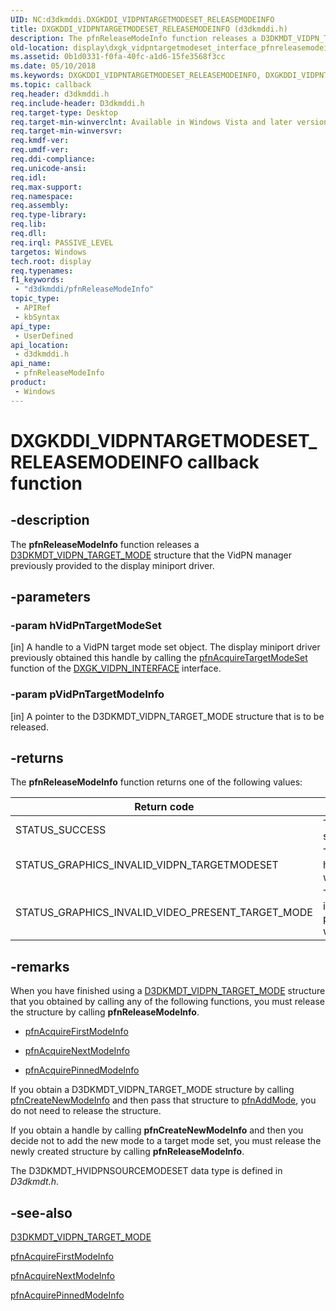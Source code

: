 ```yaml
---
UID: NC:d3dkmddi.DXGKDDI_VIDPNTARGETMODESET_RELEASEMODEINFO
title: DXGKDDI_VIDPNTARGETMODESET_RELEASEMODEINFO (d3dkmddi.h)
description: The pfnReleaseModeInfo function releases a D3DKMDT_VIDPN_TARGET_MODE structure that the VidPN manager previously provided to the display miniport driver.
old-location: display\dxgk_vidpntargetmodeset_interface_pfnreleasemodeinfo.htm
ms.assetid: 0b1d0331-f0fa-40fc-a1d6-15fe3568f3cc
ms.date: 05/10/2018
ms.keywords: DXGKDDI_VIDPNTARGETMODESET_RELEASEMODEINFO, DXGKDDI_VIDPNTARGETMODESET_RELEASEMODEINFO callback, VidPnFunctions_faa4fee3-0bf7-43af-a000-e5b7e891c9e9.xml, d3dkmddi/pfnReleaseModeInfo, display.dxgk_vidpntargetmodeset_interface_pfnreleasemodeinfo, pfnReleaseModeInfo, pfnReleaseModeInfo callback function [Display Devices]
ms.topic: callback
req.header: d3dkmddi.h
req.include-header: D3dkmddi.h
req.target-type: Desktop
req.target-min-winverclnt: Available in Windows Vista and later versions of the Windows operating systems.
req.target-min-winversvr: 
req.kmdf-ver: 
req.umdf-ver: 
req.ddi-compliance: 
req.unicode-ansi: 
req.idl: 
req.max-support: 
req.namespace: 
req.assembly: 
req.type-library: 
req.lib: 
req.dll: 
req.irql: PASSIVE_LEVEL
targetos: Windows
tech.root: display
req.typenames: 
f1_keywords:
 - "d3dkmddi/pfnReleaseModeInfo"
topic_type:
 - APIRef
 - kbSyntax
api_type:
 - UserDefined
api_location:
 - d3dkmddi.h
api_name:
 - pfnReleaseModeInfo
product:
 - Windows
---
```


# DXGKDDI_VIDPNTARGETMODESET_RELEASEMODEINFO callback function

## -description

The <b>pfnReleaseModeInfo</b> function releases a <a href="https://docs.microsoft.com/windows-hardware/drivers/ddi/content/d3dkmdt/ns-d3dkmdt-_d3dkmdt_vidpn_target_mode">D3DKMDT_VIDPN_TARGET_MODE</a> structure that the VidPN manager previously provided to the display miniport driver.

## -parameters

### -param hVidPnTargetModeSet

[in] A handle to a VidPN target mode set object. The display miniport driver previously obtained this handle by calling the <a href="https://docs.microsoft.com/windows-hardware/drivers/ddi/content/d3dkmddi/nc-d3dkmddi-dxgkddi_vidpn_acquiretargetmodeset">pfnAcquireTargetModeSet</a> function of the <a href="https://docs.microsoft.com/windows-hardware/drivers/ddi/content/d3dkmddi/ns-d3dkmddi-_dxgk_vidpn_interface">DXGK_VIDPN_INTERFACE</a> interface.

### -param pVidPnTargetModeInfo

[in] A pointer to the D3DKMDT_VIDPN_TARGET_MODE structure that is to be released.

## -returns

The <b>pfnReleaseModeInfo</b> function returns one of the following values:

|Return code|Description|
|--- |--- |
|STATUS_SUCCESS|The function succeeded.|
|STATUS_GRAPHICS_INVALID_VIDPN_TARGETMODESET|The handle supplied in hVidPnTargetModeSet was invalid.|
|STATUS_GRAPHICS_INVALID_VIDEO_PRESENT_TARGET_MODE|The pointer supplied in pVidPnTargetModeInfo was invalid.|

## -remarks

When you have finished using a <a href="https://docs.microsoft.com/windows-hardware/drivers/ddi/content/d3dkmdt/ns-d3dkmdt-_d3dkmdt_vidpn_target_mode">D3DKMDT_VIDPN_TARGET_MODE</a> structure that you obtained by calling any of the following functions, you must release the structure by calling <b>pfnReleaseModeInfo</b>.

<ul>
<li>

<a href="https://docs.microsoft.com/windows-hardware/drivers/ddi/content/d3dkmddi/nc-d3dkmddi-dxgkddi_vidpntargetmodeset_acquirefirstmodeinfo">pfnAcquireFirstModeInfo</a>


</li>
<li>

<a href="https://docs.microsoft.com/windows-hardware/drivers/ddi/content/d3dkmddi/nc-d3dkmddi-dxgkddi_vidpntargetmodeset_acquirenextmodeinfo">pfnAcquireNextModeInfo</a>


</li>
<li>

<a href="https://docs.microsoft.com/windows-hardware/drivers/ddi/content/d3dkmddi/nc-d3dkmddi-dxgkddi_vidpntargetmodeset_acquirepinnedmodeinfo">pfnAcquirePinnedModeInfo</a>


</li>
</ul>
If you obtain a D3DKMDT_VIDPN_TARGET_MODE structure by calling <a href="https://docs.microsoft.com/windows-hardware/drivers/ddi/content/d3dkmddi/nc-d3dkmddi-dxgkddi_vidpntargetmodeset_createnewmodeinfo">pfnCreateNewModeInfo</a> and then pass that structure to <a href="https://docs.microsoft.com/windows-hardware/drivers/ddi/content/d3dkmddi/nc-d3dkmddi-dxgkddi_vidpntargetmodeset_addmode">pfnAddMode</a>, you do not need to release the structure.

If you obtain a handle by calling <b>pfnCreateNewModeInfo</b> and then you decide not to add the new mode to a target mode set, you must release the newly created structure by calling <b>pfnReleaseModeInfo</b>.

The D3DKMDT_HVIDPNSOURCEMODESET data type is defined in <i>D3dkmdt.h</i>.

## -see-also

<a href="https://docs.microsoft.com/windows-hardware/drivers/ddi/content/d3dkmdt/ns-d3dkmdt-_d3dkmdt_vidpn_target_mode">D3DKMDT_VIDPN_TARGET_MODE</a>



<a href="https://docs.microsoft.com/windows-hardware/drivers/ddi/content/d3dkmddi/nc-d3dkmddi-dxgkddi_vidpntargetmodeset_acquirefirstmodeinfo">pfnAcquireFirstModeInfo</a>



<a href="https://docs.microsoft.com/windows-hardware/drivers/ddi/content/d3dkmddi/nc-d3dkmddi-dxgkddi_vidpntargetmodeset_acquirenextmodeinfo">pfnAcquireNextModeInfo</a>



<a href="https://docs.microsoft.com/windows-hardware/drivers/ddi/content/d3dkmddi/nc-d3dkmddi-dxgkddi_vidpntargetmodeset_acquirepinnedmodeinfo">pfnAcquirePinnedModeInfo</a>

